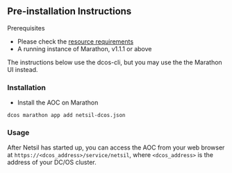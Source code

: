 ## Pre-installation Instructions
Prerequisites
- Please check the [resource requirements](https://github.com/netsil/manifests#prerequisites)
- A running instance of Marathon, v1.1.1 or above

The instructions below use the dcos-cli, but you may use the the Marathon UI instead.

### Installation
* Install the AOC on Marathon
    
```
dcos marathon app add netsil-dcos.json
```

### Usage
After Netsil has started up, you can access the AOC from your web browser at `https://<dcos_address>/service/netsil`, where `<dcos_address>` is the address of your DC/OS cluster.
